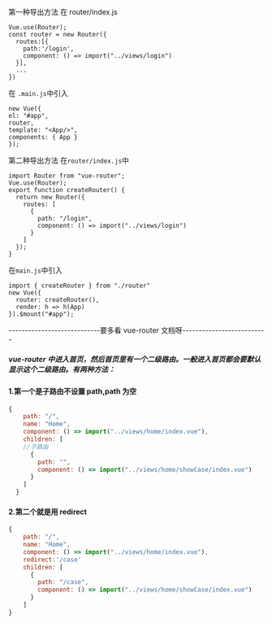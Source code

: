 第一种导出方法
在 router/index.js

```import Router from "vue-router";
Vue.use(Router);
const router = new Router({
  routes:[{
    path:'/login',
    component: () => import("../views/login")
  }],
  ...
})
```

在 `.main.js`中引入

```import router from "./router";
new Vue({
el: "#app",
router,
template: "<App/>",
components: { App }
});
```

第二种导出方法
在`router/index.js`中

```
import Router from "vue-router";
Vue.use(Router);
export function createRouter() {
  return new Router({
    routes: [
      {
        path: "/login",
        component: () => import("../views/login")
      }
    ]
  });
}
```

在`main.js`中引入

```
import { createRouter } from "./router"
new Vue({
  router: createRouter(),
  render: h => h(App)
}).$mount("#app");
```

----------------------------要多看 vue-router 文档呀--------------------------

##### vue-router 中进入首页，然后首页里有一个二级路由。一般进入首页都会要默认显示这个二级路由。有两种方法：

#### 1.第一个是子路由不设置 path,path 为空

```javascript
{
    path: "/",
    name: "Home",
    component: () => import("../views/home/index.vue"),
    children: [
    //子路由
      {
        path: "",
        component: () => import("../views/home/showCase/index.vue")
      }
    ]
  }
```

#### 2.第二个就是用 redirect

```javascript
{
    path: "/",
    name: "Home",
    component: () => import("../views/home/index.vue"),
    redirect:'/case'
    children: [
      {
        path: "/case",
        component: () => import("../views/home/showCase/index.vue")
      }
    ]
}
```
